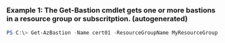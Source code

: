 ### Example 1: The Get-Bastion cmdlet gets one or more bastions in a resource group or subscritption. (autogenerated)
```powershell
PS C:\> Get-AzBastion -Name cert01 -ResourceGroupName MyResourceGroup
```


